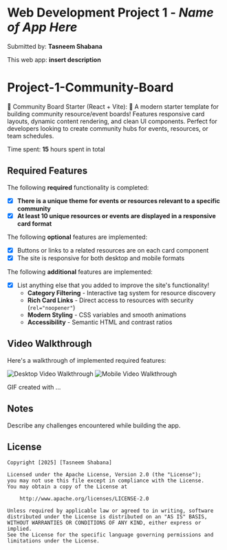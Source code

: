 # Web Development Project 1 - *Name of App Here*

Submitted by: **Tasneem Shabana**

This web app: **insert description**
# Project-1-Community-Board
🚀 Community Board Starter (React + Vite): 
🌟 A modern starter template for building community resource/event boards! Features responsive card layouts, dynamic content rendering, and clean UI components. Perfect for developers looking to create community hubs for events, resources, or team schedules.

Time spent: **15** hours spent in total

## Required Features

The following **required** functionality is completed:

- [x] **There is a unique theme for events or resources relevant to a specific community**
- [x] **At least 10 unique resources or events are displayed in a responsive card format**

The following **optional** features are implemented:

- [x] Buttons or links to a related resources are on each card component
- [x] The site is responsive for both desktop and mobile formats

The following **additional** features are implemented:

* [x] List anything else that you added to improve the site's functionality!
    - **Category Filtering** - Interactive tag system for resource discovery
    - **Rich Card Links** - Direct access to resources with security (`rel="noopener"`)
    - **Modern Styling** - CSS variables and smooth animations
    - **Accessibility** - Semantic HTML and contrast ratios

## Video Walkthrough

Here's a walkthrough of implemented required features:

<img src='http://i.imgur.com/link/to/your/gif/file.gif' title='Desktop Video Walkthrough' width='' alt='Desktop Video Walkthrough' />
<img src='http://i.imgur.com/link/to/your/gif/file.gif' title='Mobile Video Walkthrough' width='' alt='Mobile Video Walkthrough' />


<!-- Replace this with whatever GIF tool you used! -->
GIF created with ...  
<!-- Recommended tools:
[Kap](https://getkap.co/) for macOS
[ScreenToGif](https://www.screentogif.com/) for Windows
[peek](https://github.com/phw/peek) for Linux. -->

## Notes

Describe any challenges encountered while building the app.

## License

    Copyright [2025] [Tasneem Shabana]

    Licensed under the Apache License, Version 2.0 (the "License");
    you may not use this file except in compliance with the License.
    You may obtain a copy of the License at

        http://www.apache.org/licenses/LICENSE-2.0

    Unless required by applicable law or agreed to in writing, software
    distributed under the License is distributed on an "AS IS" BASIS,
    WITHOUT WARRANTIES OR CONDITIONS OF ANY KIND, either express or implied.
    See the License for the specific language governing permissions and
    limitations under the License.
